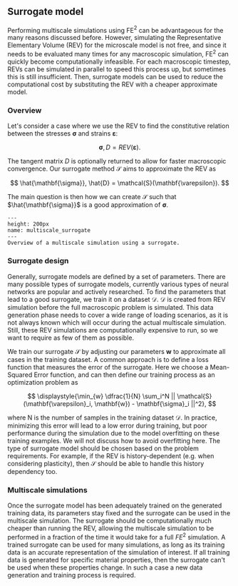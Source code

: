 ## Surrogate model

Performing multiscale simulations using FE$^2$ can be advantageous for the many reasons discussed before.
However, simulating the Representative Elementary Volume (REV) for the microscale model is not free, and since it needs to be evaluated many times for any macroscopic simulation, FE$^2$ can quickly become computationally infeasible.
For each macroscopic timestep, REVs can be simulated in parallel to speed this process up, but sometimes this is still insufficient.
Then, surrogate models can be used to reduce the computational cost by substituting the REV with a cheaper approximate model.  

### Overview 
Let's consider a case where we use the REV to find the constitutive relation between the stresses $\mathbf{\sigma}$ and strains $\mathbf{\varepsilon}$:

$$
\mathbf{\sigma}, D = REV(\mathbf{\varepsilon}).
$$

The tangent matrix $D$ is optionally returned to allow for faster macroscopic convergence.
Our surrogate method $\mathcal{S}$ aims to approximate the REV as

$$
\hat{\mathbf{\sigma}}, \hat{D} = \mathcal{S}(\mathbf{\varepsilon}).
$$

The main question is then how we can create $\mathcal{S}$ such that $\hat{\mathbf{\sigma}}$ is a good approximation of $\mathbf{\sigma}$.

```{figure} ./figures/Multiscale_surrogate.png
---
height: 200px
name: multiscale_surrogate
---
Overview of a multiscale simulation using a surrogate.
```

### Surrogate design
Generally, surrogate models are defined by a set of parameters.
There are many possible types of surrogate models, currently various types of neural networks are popular and actively researched. 
To find the parameters that lead to a good surrogate, we train it on a dataset $\mathcal{D}$.
$\mathcal{D}$ is created from REV simulation before the full macroscopic problem is simulated.
This data generation phase needs to cover a wide range of loading scenarios, as it is not always known which will occur during the actual multiscale simulation.
Still, these REV simulations are computationally expensive to run, so we want to require as few of them as possible.

We train our surrogate $\mathcal{S}$ by adjusting our parameters $\mathbf{w}$ to approximate all cases in the training dataset.
A common approach is to define a loss function that measures the error of the surrogate. 
Here we choose a Mean-Squared Error function, and can then define our training process as an optimization problem as

$$
\displaystyle{\min_{w} \dfrac{1}{N} \sum_i^N || \mathcal{S}(\mathbf{\varepsilon}_i, \mathbf{w}) - \mathbf{\sigma}_i ||^2},
$$

where N is the number of samples in the training dataset $\mathcal{D}$. 
In practice, minimizing this error will lead to a low error during training, but poor performance during the simulation due to the model overfitting on these training examples.
We will not discuss how to avoid overfitting here.
The type of surrogate model should be chosen based on the problem requirements.
For example, if the REV is history-dependent (e.g. when considering plasticity), then $\mathcal{S}$ should be able to handle this history dependency too. 

### Multiscale simulations

Once the surrogate model has been adequately trained on the generated training data, its parameters stay fixed and the surrogate can be used in the multiscale simulation.
The surrogate should be computationally much cheaper than running the REV, allowing the multiscale simulation to be performed in a fraction of the time it would take for a full $FE^2$ simulation.
A trained surrogate can be used for many simulations, as long as its training data is an accurate representation of the simulation of interest.
If all training data is generated for specific material properties, then the surrogate can't be used when these properties change.
In such a case a new data generation and training process is required.

